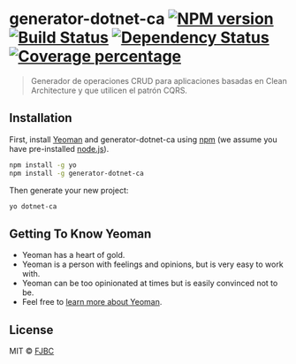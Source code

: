 # generator-dotnet-ca [![NPM version][npm-image]][npm-url] [![Build Status][travis-image]][travis-url] [![Dependency Status][daviddm-image]][daviddm-url] [![Coverage percentage][coveralls-image]][coveralls-url]
> Generador de operaciones CRUD para aplicaciones basadas en Clean Architecture y que utilicen el patrón CQRS.

## Installation

First, install [Yeoman](http://yeoman.io) and generator-dotnet-ca using [npm](https://www.npmjs.com/) (we assume you have pre-installed [node.js](https://nodejs.org/)).

```bash
npm install -g yo
npm install -g generator-dotnet-ca
```

Then generate your new project:

```bash
yo dotnet-ca
```

## Getting To Know Yeoman

 * Yeoman has a heart of gold.
 * Yeoman is a person with feelings and opinions, but is very easy to work with.
 * Yeoman can be too opinionated at times but is easily convinced not to be.
 * Feel free to [learn more about Yeoman](http://yeoman.io/).

## License

MIT © [FJBC]()


[npm-image]: https://badge.fury.io/js/generator-dotnet-ca.svg
[npm-url]: https://npmjs.org/package/generator-dotnet-ca
[travis-image]: https://travis-ci.com/fbaham/generator-dotnet-ca.svg?branch=master
[travis-url]: https://travis-ci.com/fbaham/generator-dotnet-ca
[daviddm-image]: https://david-dm.org/fbaham/generator-dotnet-ca.svg?theme=shields.io
[daviddm-url]: https://david-dm.org/fbaham/generator-dotnet-ca
[coveralls-image]: https://coveralls.io/repos/fbaham/generator-dotnet-ca/badge.svg
[coveralls-url]: https://coveralls.io/r/fbaham/generator-dotnet-ca
